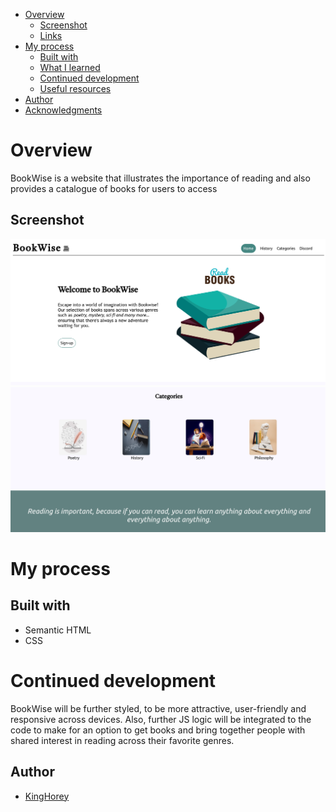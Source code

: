 - [Overview](#overview)
  - [Screenshot](#screenshot)
  - [Links](#links)
- [My process](#my-process)
  - [Built with](#built-with)
  - [What I learned](#what-i-learned)
  - [Continued development](#continued-development)
  - [Useful resources](#useful-resources)
- [Author](#author)
- [Acknowledgments](#acknowledgments)


# Overview
BookWise is a website that illustrates the importance of reading and also provides a catalogue of books for users to access

## Screenshot
![](./screenshot1.png)
![](./screenshot2.png)

# My process

## Built with
* Semantic HTML
* CSS

# Continued development
BookWise will be further styled, to be more attractive, user-friendly and responsive across devices.
Also, further JS logic will be integrated to the code to make for an option to get books and bring together people with shared interest in reading across their favorite genres.

## Author
* [KingHorey](https://www.twitter.com/kinghorey)


